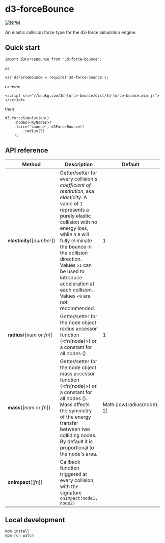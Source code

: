 # d3-forceBounce

[![NPM](https://nodei.co/npm/d3-force-bounce.png?compact=true)](https://nodei.co/npm/d3-force-bounce/)

An elastic collision force type for the d3-force simulation engine.

## Quick start

```
import d3ForceBounce from '3d-force-bounce';
```
or
```
var d3ForceBounce = require('3d-force-bounce');
```
or even
```
<script src="//unpkg.com/3d-force-bounce/dist/3d-force-bounce.min.js"></script>
```
then
```
d3.forceSimulation()
    .nodes(<myNodes>)
    .force('bounce', d3ForceBounce()
        .radius(5)   
    );
```

## API reference

| Method | Description | Default |
| ------------------ | -------------------------------------------------------------------------------------------------------------------------- | ------------- |
| <b>elasticity</b>([<i>number</i>]) | Getter/setter for every collision's <i>coefficient of restitution</i>, aka <i>elasticity</i>. A value of `1` represents a purely elastic collision with no energy loss, while a `0` will fully eliminate the bounce in the collision direction. Values `>1` can be used to introduce acceleration at each collision. Values `<0` are not recommended. | 1 |
| <b>radius</b>([<i>num</i> or <i>fn</i>]) | Getter/setter for the node object radius accessor function (<fn(node)>) or a constant for all nodes (<num>) | 1 |
| <b>mass</b>([<i>num</i> or <i>fn</i>]) | Getter/setter for the node object mass accessor function (<fn(node)>) or a constant for all nodes (<num>). Mass affects the symmetry of the energy transfer between two colliding nodes. By default it is proportional to the node's area. | Math.pow(radius(node), 2) |
| <b>onImpact</b>([<i>fn</i>]) | Callback function triggered at every collision, with the signature `onImpact(node1, node2)`  |  |

## Local development

```
npm install
npm run watch
```
